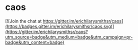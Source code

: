 # caos

[![Join the chat at https://gitter.im/erichilarysmithsr/caos](https://badges.gitter.im/erichilarysmithsr/caos.svg)](https://gitter.im/erichilarysmithsr/caos?utm_source=badge&utm_medium=badge&utm_campaign=pr-badge&utm_content=badge)
